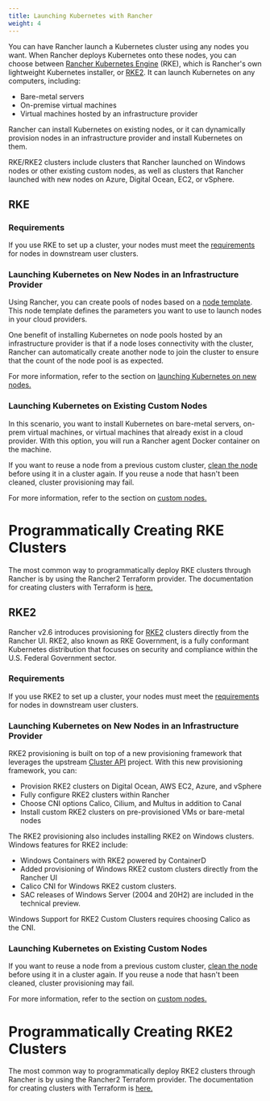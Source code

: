 ```yaml
---
title: Launching Kubernetes with Rancher
weight: 4
---
```


You can have Rancher launch a Kubernetes cluster using any nodes you want. When Rancher deploys Kubernetes onto these nodes, you can choose between [Rancher Kubernetes Engine]({{<baseurl>}}/rke/latest/en/) (RKE), which is Rancher's own lightweight Kubernetes installer, or [RKE2](https://docs.rke2.io). It can launch Kubernetes on any computers, including:

- Bare-metal servers
- On-premise virtual machines
- Virtual machines hosted by an infrastructure provider

Rancher can install Kubernetes on existing nodes, or it can dynamically provision nodes in an infrastructure provider and install Kubernetes on them.

RKE/RKE2 clusters include clusters that Rancher launched on Windows nodes or other existing custom nodes, as well as clusters that Rancher launched with new nodes on Azure, Digital Ocean, EC2, or vSphere.

## RKE

### Requirements

If you use RKE to set up a cluster, your nodes must meet the [requirements]({{<baseurl>}}/rancher/v2.6/en/cluster-provisioning/node-requirements) for nodes in downstream user clusters.

### Launching Kubernetes on New Nodes in an Infrastructure Provider

Using Rancher, you can create pools of nodes based on a [node template]({{<baseurl>}}/rancher/v2.6/en/cluster-provisioning/rke-clusters/node-pools/#node-templates). This node template defines the parameters you want to use to launch nodes in your cloud providers.

One benefit of installing Kubernetes on node pools hosted by an infrastructure provider is that if a node loses connectivity with the cluster, Rancher can automatically create another node to join the cluster to ensure that the count of the node pool is as expected.

For more information, refer to the section on [launching Kubernetes on new nodes.]({{<baseurl>}}/rancher/v2.6/en/cluster-provisioning/rke-clusters/node-pools/)

### Launching Kubernetes on Existing Custom Nodes

In this scenario, you want to install Kubernetes on bare-metal servers, on-prem virtual machines, or virtual machines that already exist in a cloud provider. With this option, you will run a Rancher agent Docker container on the machine.

If you want to reuse a node from a previous custom cluster, [clean the node]({{<baseurl>}}/rancher/v2.6/en/cluster-admin/cleaning-cluster-nodes/) before using it in a cluster again. If you reuse a node that hasn't been cleaned, cluster provisioning may fail.

For more information, refer to the section on [custom nodes.]({{<baseurl>}}/rancher/v2.6/en/cluster-provisioning/rke-clusters/custom-nodes/)

# Programmatically Creating RKE Clusters

The most common way to programmatically deploy RKE clusters through Rancher is by using the Rancher2 Terraform provider. The documentation for creating clusters with Terraform is [here.](https://registry.terraform.io/providers/rancher/rancher2/latest/docs/resources/cluster)

## RKE2

Rancher v2.6 introduces provisioning for [RKE2](https://docs.rke2.io/) clusters directly from the Rancher UI. RKE2, also known as RKE Government, is a fully conformant Kubernetes distribution that focuses on security and compliance within the U.S. Federal Government sector.

### Requirements

If you use RKE2 to set up a cluster, your nodes must meet the [requirements](https://docs.rke2.io/install/requirements/) for nodes in downstream user clusters.

### Launching Kubernetes on New Nodes in an Infrastructure Provider

RKE2 provisioning is built on top of a new provisioning framework that leverages the upstream [Cluster API](https://github.com/kubernetes-sigs/cluster-api) project. With this new provisioning framework, you can:

- Provision RKE2 clusters on Digital Ocean, AWS EC2, Azure, and vSphere
- Fully configure RKE2 clusters within Rancher
- Choose CNI options Calico, Cilium, and Multus in addition to Canal
- Install custom RKE2 clusters on pre-provisioned VMs or bare-metal nodes

The RKE2 provisioning also includes installing RKE2 on Windows clusters. Windows features for RKE2 include:

- Windows Containers with RKE2 powered by ContainerD
- Added provisioning of Windows RKE2 custom clusters directly from the Rancher UI
- Calico CNI for Windows RKE2 custom clusters. 
- SAC releases of Windows Server (2004 and 20H2) are included in the technical preview.

Windows Support for RKE2 Custom Clusters requires choosing Calico as the CNI.

### Launching Kubernetes on Existing Custom Nodes

If you want to reuse a node from a previous custom cluster, [clean the node]({{<baseurl>}}/rancher/v2.6/en/cluster-admin/cleaning-cluster-nodes/) before using it in a cluster again. If you reuse a node that hasn't been cleaned, cluster provisioning may fail.

For more information, refer to the section on [custom nodes.]({{<baseurl>}}/rancher/v2.6/en/cluster-provisioning/rke-clusters/custom-nodes/)

# Programmatically Creating RKE2 Clusters

The most common way to programmatically deploy RKE2 clusters through Rancher is by using the Rancher2 Terraform provider. The documentation for creating clusters with Terraform is [here.](https://registry.terraform.io/providers/rancher/rancher2/latest/docs/resources/cluster_v2)